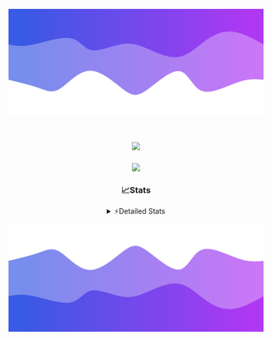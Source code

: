 ![Header](./header.png)
<div align="center">

<h1 align="center">
  <a href="https://git.io/typing-svg">
    <img src="https://readme-typing-svg.herokuapp.com/?lines=Hello,+There!+%F0%9F%91%8B;This+is+chicho.;Owner+on+Ocean;&center=true&size=25">
  </a>
</h1>
  
<p align="center">
  <img src="https://lanyard.cnrad.dev/api/852683595378196480" />
</p>

### 📈Stats
<details>
    <summary> ⚡Detailed Stats</summary>
    <br/>

<!--START_SECTION:waka-->
![Code Time](http://img.shields.io/badge/Code%20Time-1%2C059%20hrs%2011%20mins-blue)

![Profile Views](http://img.shields.io/badge/Profile%20Views-2-blue)

**🐱 My GitHub Data** 

> 📦 188.8 kB Used in GitHub's Storage 
 > 
> 🏆 0 Contributions in the Year 2025
 > 
> 🚫 Not Opted to Hire
 > 
> 📜 15 Public Repositories 
 > 
> 🔑 13 Private Repositories 
 > 
**I'm a Night 🦉** 

```text
🌞 Morning                24 commits          █░░░░░░░░░░░░░░░░░░░░░░░░   04.50 % 
🌆 Daytime                72 commits          ███░░░░░░░░░░░░░░░░░░░░░░   13.51 % 
🌃 Evening                239 commits         ███████████░░░░░░░░░░░░░░   44.84 % 
🌙 Night                  198 commits         █████████░░░░░░░░░░░░░░░░   37.15 % 
```
📅 **I'm Most Productive on Friday** 

```text
Monday                   28 commits          █░░░░░░░░░░░░░░░░░░░░░░░░   05.25 % 
Tuesday                  115 commits         █████░░░░░░░░░░░░░░░░░░░░   21.58 % 
Wednesday                83 commits          ████░░░░░░░░░░░░░░░░░░░░░   15.57 % 
Thursday                 72 commits          ███░░░░░░░░░░░░░░░░░░░░░░   13.51 % 
Friday                   126 commits         ██████░░░░░░░░░░░░░░░░░░░   23.64 % 
Saturday                 61 commits          ███░░░░░░░░░░░░░░░░░░░░░░   11.44 % 
Sunday                   48 commits          ██░░░░░░░░░░░░░░░░░░░░░░░   09.01 % 
```


📊 **This Week I Spent My Time On** 

```text
🕑︎ Time Zone: America/Argentina/Buenos_Aires

💬 Programming Languages: 
TypeScript               16 hrs 15 mins      ████████████████████████░   94.59 % 
JSON                     22 mins             █░░░░░░░░░░░░░░░░░░░░░░░░   02.14 % 
Python                   19 mins             ░░░░░░░░░░░░░░░░░░░░░░░░░   01.94 % 
Other                    6 mins              ░░░░░░░░░░░░░░░░░░░░░░░░░   00.67 % 
JavaScript               3 mins              ░░░░░░░░░░░░░░░░░░░░░░░░░   00.37 % 

🔥 Editors: 
Cursor                   17 hrs 11 mins      █████████████████████████   100.00 % 

🐱‍💻 Projects: 
ocean-backend            17 hrs 11 mins      █████████████████████████   100.00 % 

💻 Operating System: 
Windows                  17 hrs 11 mins      █████████████████████████   100.00 % 
```

**I Mostly Code in JavaScript** 

```text
JavaScript               8 repos             ██████░░░░░░░░░░░░░░░░░░░   24.24 % 
HTML                     7 repos             █████░░░░░░░░░░░░░░░░░░░░   21.21 % 
TypeScript               4 repos             ███░░░░░░░░░░░░░░░░░░░░░░   12.12 % 
Astro                    2 repos             ██░░░░░░░░░░░░░░░░░░░░░░░   06.06 % 
SCSS                     1 repo              █░░░░░░░░░░░░░░░░░░░░░░░░   03.03 % 
```




 Last Updated on 14/02/2025 14:14:53 UTC
<!--END_SECTION:waka-->
</details>

![Footer](./footer.png)
